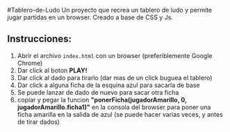 #Tablero-de-Ludo
Un proyecto que recrea un tablero de ludo y permite jugar partidas en un browser.
Creado a base de CSS y Js.

## Instrucciones:
1. Abrir el archivo `index.html` con un browser (preferiblemente Google Chrome)
2. Dar click al boton **PLAY!**
3. Dar click al dado para tirarlo (dar mas de un click buguea el tablero)
4. Dar click a alguna ficha de la esquina azul para sacarla de base
5. Se puede lanzar de dado de nuevo para sacar otra ficha
6. copiar y pegar la funcion **"ponerFicha(jugadorAmarillo, 0, jugadorAmarillo.ficha1)"** en la consola del browser para poner una ficha amarilla en la salida de azul (se puede hacer varias veces, y antes de tirar dados)
